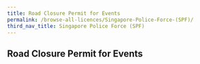 ```yaml
---
title: Road Closure Permit for Events
permalink: /browse-all-licences/Singapore-Police-Force-(SPF)/
third_nav_title: Singapore Police Force (SPF)
---
```

## Road Closure Permit for Events
